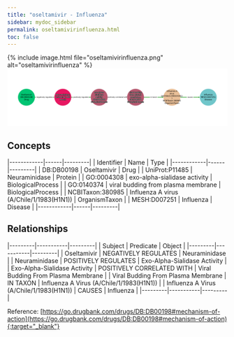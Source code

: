 ```yaml
---
title: "oseltamivir - Influenza"
sidebar: mydoc_sidebar
permalink: oseltamivirinfluenza.html
toc: false 
---
```


{% include image.html file="oseltamivirinfluenza.png" alt="oseltamivirinfluenza" %}![Path Visualization](/images/oseltamivirinfluenza.png)

## Concepts

|------------|------|---------|
| Identifier | Name | Type    |
|------------|------|---------|
| DB:DB00198 | Oseltamivir | Drug |
| UniProt:P11485 | Neuraminidase | Protein |
| GO:0004308 | exo-alpha-sialidase activity | BiologicalProcess |
| GO:0140374 | viral budding from plasma membrane | BiologicalProcess |
| NCBITaxon:380985 | Influenza A virus (A/Chile/1/1983(H1N1)) | OrganismTaxon |
| MESH:D007251 | Influenza | Disease |
|------------|------|---------|

## Relationships

|---------|-----------|---------|
| Subject | Predicate | Object  |
|---------|-----------|---------|
| Oseltamivir | NEGATIVELY REGULATES | Neuraminidase |
| Neuraminidase | POSITIVELY REGULATES | Exo-Alpha-Sialidase Activity |
| Exo-Alpha-Sialidase Activity | POSITIVELY CORRELATED WITH | Viral Budding From Plasma Membrane |
| Viral Budding From Plasma Membrane | IN TAXON | Influenza A Virus (A/Chile/1/1983(H1N1)) |
| Influenza A Virus (A/Chile/1/1983(H1N1)) | CAUSES | Influenza |
|---------|-----------|---------|

Reference: [https://go.drugbank.com/drugs/DB:DB00198#mechanism-of-action](https://go.drugbank.com/drugs/DB:DB00198#mechanism-of-action){:target="_blank"}